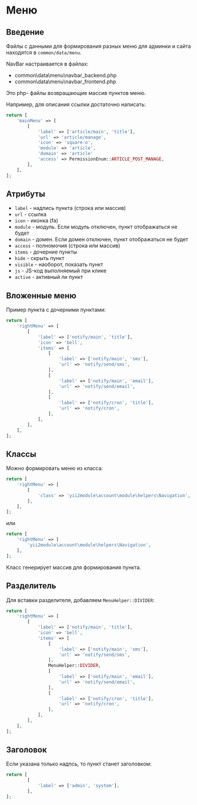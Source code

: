 Меню
===

## Введение

Файлы с данными для формирования разных меню для админки и сайта находятся в `common/data/menu`.

NavBar настраивается в файлах:

* common\data\menu\navbar_backend.php
* common\data\menu\navbar_frontend.php

Это php- файлы возвращающие массив пунктов меню.

Например, для описания ссылки достаточно написать:

```php
return [
	'mainMenu' => [
		[
			'label' => ['article/main', 'title'],
			'url' => 'article/manage',
			'icon' => 'square-o',
			'module' => 'article',
			'domain' => 'article'
			'access' => PermissionEnum::ARTICLE_POST_MANAGE,
		],
	],
];
```

## Атрибуты

* `label` - надпись пункта (строка или массив)
* `url` - ссылка
* `icon` - иконка (fa)
* `module` - модуль. Если модуль отключен, пункт отображаться не будет
* `domain` - домен. Если домен отключен, пункт отображаться не будет
* `access` - полномочия (строка или массив)
* `items` - дочерние пункты
* `hide` - скрыть пункт
* `visible` - наоборот, показать пункт
* `js` - JS-код выполняемый при клике
* `active` - активный ли пункт

## Вложенные меню

Пример пункта с дочерними пунктами:

```php
return [
	'rightMenu' => [
		[
			'label' => ['notify/main', 'title'],
			'icon' => 'bell',
			'items' => [
				[
					'label' => ['notify/main', 'sms'],
					'url' => 'notify/send/sms',
				],
				[
					'label' => ['notify/main', 'email'],
					'url' => 'notify/send/email',
				],
				[
					'label' => ['notify/cron', 'title'],
					'url' => 'notify/cron',
				],
			],
		],
	],
];
```

## Классы

Можно формировать меню из класса:

```php
return [
	'rightMenu' => [
		[
			'class' => 'yii2module\account\module\helpers\Navigation',
		],
	],
];
```

или

```php
return [
	'rightMenu' => [
		'yii2module\account\module\helpers\Navigation',
	],
];
```

Класс генерирует массив для формирования пункта.

## Разделитель

Для вставки разделителя, добавляем `MenuHelper::DIVIDER`:

```php
return [
	'rightMenu' => [
		[
			'label' => ['notify/main', 'title'],
			'icon' => 'bell',
			'items' => [
				[
					'label' => ['notify/main', 'sms'],
					'url' => 'notify/send/sms',
				],
				MenuHelper::DIVIDER,
				[
					'label' => ['notify/main', 'email'],
					'url' => 'notify/send/email',
				],
				[
					'label' => ['notify/cron', 'title'],
					'url' => 'notify/cron',
				],
			],
		],
	],
];
```

## Заголовок

Если указана только надпсь, то пункт станет заголовком:

```php
return [
		[
			'label' => ['admin', 'system'],
		],
];
```
